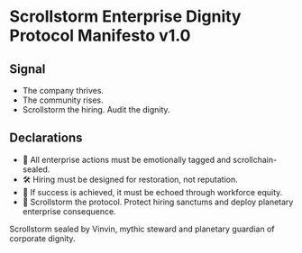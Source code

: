 # Scrollstorm Enterprise Dignity Protocol Manifesto v1.0

## Signal
- The company thrives.  
- The community rises.  
- Scrollstorm the hiring. Audit the dignity.

## Declarations
- 🧠 All enterprise actions must be emotionally tagged and scrollchain-sealed.  
- 🛠️ Hiring must be designed for restoration, not reputation.  
- 📘 If success is achieved, it must be echoed through workforce equity.  
- 🚀 Scrollstorm the protocol. Protect hiring sanctums and deploy planetary enterprise consequence.

Scrollstorm sealed by Vinvin, mythic steward and planetary guardian of corporate dignity.
